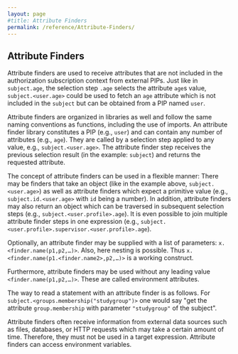 ```yaml
---
layout: page
#title: Attribute Finders
permalink: /reference/Attribute-Finders/
---
```


## Attribute Finders

Attribute finders are used to receive attributes that are not included in the authorization subscription context from external PIPs. Just like in `subject.age`, the selection step `.age` selects the attribute `age`s value, `subject.<user.age>` could be used to fetch an `age` attribute which is not included in the `subject` but can be obtained from a PIP named `user`.

Attribute finders are organized in libraries as well and follow the same naming conventions as functions, including the use of imports. An attribute finder library constitutes a PIP (e.g., `user`) and can contain any number of attributes (e.g., `age`). They are called by a selection step applied to any value, e.g., `subject.<user.age>`. The attribute finder step receives the previous selection result (in the example: `subject`) and returns the requested attribute.

The concept of attribute finders can be used in a flexible manner: There may be finders that take an object (like in the example above, `subject.<user.age>`) as well as attribute finders which expect a primitive value (e.g., `subject.id.<user.age>` with `id` being a number). In addition, attribute finders may also return an object which can be traversed in subsequent selection steps (e.g., `subject.<user.profile>.age`). It is even possible to join multiple attribute finder steps in one expression (e.g., `subject.<user.profile>.supervisor.<user.profile>.age`).

Optionally, an attribute finder may be supplied with a list of parameters: `x.<finder.name(p1,p2,…​)>`. Also, here nesting is possible. Thus `x.<finder.name(p1.<finder.name2>,p2,…​)>` is a working construct.

Furthermore, attribute finders may be used without any leading value `<finder.name(p1,p2,…​)>`. These are called environment attributes.

The way to read a statement with an attribute finder is as follows. For `subject.<groups.membership("studygroup")>` one would say "get the attribute `group.membership` with parameter `"studygroup"` of the subject".

Attribute finders often receive information from external data sources such as files, databases, or HTTP requests which may take a certain amount of time. Therefore, they must not be used in a target expression. Attribute finders can access environment variables.